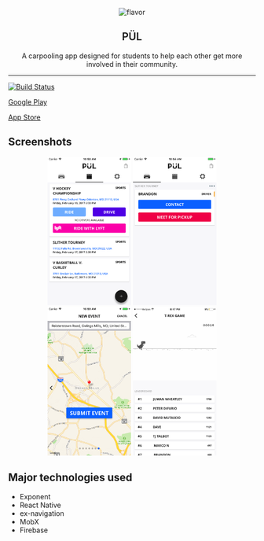 <p align="center">
  <img alt="flavor" src="http://i.imgur.com/Ha8Eaey.png" width="256">
</p>

<h2 align="center" style="font-weight:600">
  PÜL
</h2>

<p align="center">
  A carpooling app designed for students to help each other get more involved in their community.
</p>

---

[![Build Status](https://travis-ci.org/datwheat/pul.svg?branch=master)](https://travis-ci.org/datwheat/pul)

<a href='https://play.google.com/store/apps/details?id=io.github.datwheat.pul&pcampaignid=MKT-Other-global-all-co-prtnr-py-PartBadge-Mar2515-1'>Google Play</a>

<a href='https://itunes.apple.com/us/app/p%C3%BCl-carpooling-for-students-by-students/id1196047562?ls=1&mt=8'>App Store</a>

## Screenshots

<p align="center">
  <img style="display:inline-block" alt="Events Feed" src="./screenshots/events.png" width="170">
  <img style="display:inline-block" alt="Upcoming Rides" src="./screenshots/ride.png" width="170">
  <img style="display:inline-block" alt="Event Submission" src="./screenshots/submitevent.png" width="170">
  <img style="display:inline-block" alt="Trex Game" src="./screenshots/trex.jpg" width="170">
</p>

## Major technologies used

- Exponent
- React Native
- ex-navigation
- MobX
- Firebase
 